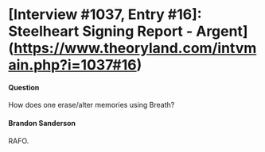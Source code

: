 # [Interview #1037, Entry #16]: Steelheart Signing Report - Argent](https://www.theoryland.com/intvmain.php?i=1037#16)

#### Question

How does one erase/alter memories using Breath?

#### Brandon Sanderson

RAFO.


